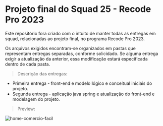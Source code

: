 # Projeto final do Squad 25 - Recode Pro 2023

Este repositório fora criado com o intuito de manter todas as entregas em squad, relacionadas ao projeto final, no programa Recode Pro 2023.

Os arquivos exigidos encontram-se organizados em pastas que representam entregas separadas, conforme solicidado. Se alguma entrega exigir a atualização da anterior, essa modificação estará especificada dentro de cada pasta.

> Descrição das entregas:

+ Primeira entrega - front-end e modelo lógico e conceitual iniciais do projeto.
+ Segunda entrega - aplicação java spring e atualização do front-end e modelagem do projeto.

> Preview:

![home-comercio-facil](https://github.com/squad25-recodePro23/projetofinal-recodepro/assets/142354609/06394d88-a0cd-4563-ab65-bbfb59a5b670)
